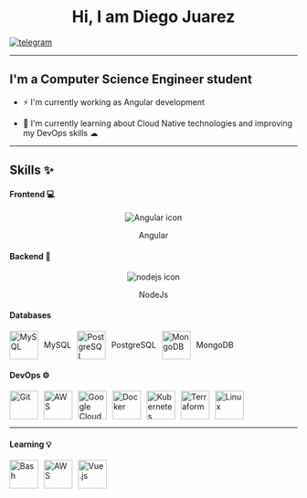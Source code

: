 ## <h1 align="center"> Hi, I am Diego Juarez </h1>

[![telegram](https://img.shields.io/badge/telegram-0A66C2?style=for-the-badge&logo=telegram&logoColor=white)](https://t.me/dialjub19)

---
## I'm a Computer Science Engineer student 

- ⚡ I'm currently working as Angular development 

- 🌱 I'm currently learning about Cloud Native technologies and improving my DevOps skills ☁
---

## Skills ✨

#### Frontend 💻

<div style="text-align: center;">
  <img src="https://skillicons.dev/icons?i=angular" alt="Angular icon">
  <p>Angular</p>
</div>

#### Backend 🚀
<div style="text-align: center;">
  <img src="https://skillicons.dev/icons?i=nodejs" alt="nodejs icon">
  <p>NodeJs</p>
</div>

#### Databases
<div style="display: flex; gap: 10px; align-items: center;">
  <img src="https://skillicons.dev/icons?i=mysql" alt="MySQL" title="MySQL" style="width: 50px; height: 50px;">
  <p>MySQL</p>
  <img src="https://skillicons.dev/icons?i=postgres" alt="PostgreSQL" title="PostgreSQL" style="width: 50px; height: 50px;">
  <p>PostgreSQL</p>
  <img src="https://skillicons.dev/icons?i=mongodb" alt="MongoDB" title="MongoDB" style="width: 50px; height: 50px;">
  <p>MongoDB</p>
</div>


#### DevOps ⚙️
<div style="display: flex; gap: 10px; align-items: center;">
  <img src="https://skillicons.dev/icons?i=git" alt="Git" title="Git" style="width: 50px; height: 50px;">
  <img src="https://skillicons.dev/icons?i=aws" alt="AWS" title="AWS" style="width: 50px; height: 50px;">
  <img src="https://skillicons.dev/icons?i=gcp" alt="Google Cloud" title="Google Cloud" style="width: 50px; height: 50px;">
  <img src="https://skillicons.dev/icons?i=docker" alt="Docker" title="Docker" style="width: 50px; height: 50px;">
  <img src="https://skillicons.dev/icons?i=kubernetes" alt="Kubernetes" title="Kubernetes" style="width: 50px; height: 50px;">
  <img src="https://skillicons.dev/icons?i=terraform" alt="Terraform" title="Terraform" style="width: 50px; height: 50px;">
  <img src="https://skillicons.dev/icons?i=linux" alt="Linux" title="Linux" style="width: 50px; height: 50px;">
</div>


---
#### Learning 💡
<div style="display: flex; gap: 10px; align-items: center;">
  <img src="https://skillicons.dev/icons?i=bash" alt="Bash" title="Bash" style="width: 50px; height: 50px;">
  <img src="https://skillicons.dev/icons?i=aws" alt="AWS" title="AWS" style="width: 50px; height: 50px;">
  <img src="https://skillicons.dev/icons?i=vue" alt="Vue.js" title="Vue.js" style="width: 50px; height: 50px;">
</div>


<!--
**dialjub19/dialjub19** is a ✨ _special_ ✨ repository because its `README.md` (this file) appears on your GitHub profile.

Here are some ideas to get you started:

- 🔭 I’m currently working on ...
- 🌱 I’m currently learning ...
- 👯 I’m looking to collaborate on ...
- 🤔 I’m looking for help with ...
- 💬 Ask me about ...
- 📫 How to reach me: ...
- 😄 Pronouns: ...
- ⚡ Fun fact: ...
-->
